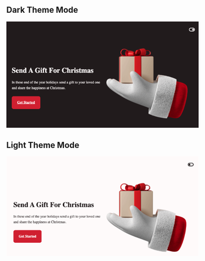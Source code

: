 ## Dark Theme Mode

![Dark Theme Mode](./img/dark-theme-mode.png)
## Light Theme Mode
![Light Theme Mode](./img/light-theme-mode.png)
